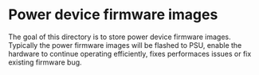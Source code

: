 # Power device firmware images

The goal of this directory is to store power device firmware images.
Typically the power firmware images will be flashed to PSU, enable
the hardware to continue operating efficiently, fixes performaces
issues or fix existing firmware bug.
